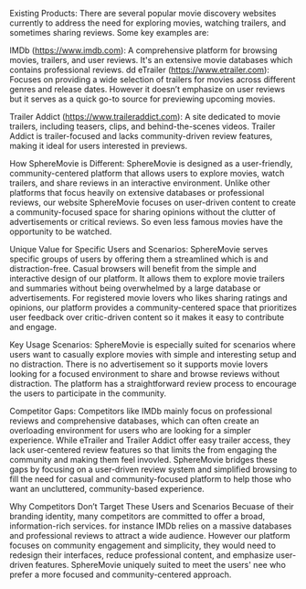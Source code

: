 Existing Products:
There are several popular movie discovery websites currently to address the need for exploring movies, watching trailers, and sometimes sharing reviews. Some key examples are:

IMDb (https://www.imdb.com): A comprehensive platform for browsing movies, trailers, and user reviews. It's an extensive movie databases which contains professional reviews.
dd
eTrailer (https://www.etrailer.com): Focuses on providing a wide selection of trailers for movies across different genres and release dates. However it doesn’t emphasize on user reviews but it serves as a quick go-to source for previewing upcoming movies.

Trailer Addict (https://www.traileraddict.com): A site dedicated to movie trailers, including teasers, clips, and behind-the-scenes videos. Trailer Addict is trailer-focused and lacks community-driven review features, making it ideal for users interested in previews.

How SphereMovie is Different:
SphereMovie is designed as a user-friendly, community-centered platform that allows users to explore movies, watch trailers, and share reviews in an interactive environment. Unlike other platforms that focus heavily on extensive databases or professional reviews, our website SphereMovie focuses on user-driven content to create a community-focused space for sharing opinions without the clutter of advertisements or critical reviews. So even less famous movies have the opportunity to be watched.

Unique Value for Specific Users and Scenarios:
SphereMovie serves specific groups of users by offering them a streamlined which is and distraction-free. Casual browsers will benefit from the simple and interactive design of our platform. It allows them to explore movie trailers and summaries without being overwhelmed by a large database or advertisements. For registered movie lovers who likes sharing ratings and opinions, our platform provides a community-centered space that prioritizes user feedback over critic-driven content so it makes  it easy to contribute and engage.

Key Usage Scenarios:
SphereMovie is especially suited for scenarios where users want to casually explore movies with simple and interesting setup and no distraction. There is no advertisement so it supports movie lovers looking for a focused environment to share and browse reviews without distraction. The platform has a straightforward review process to encourage the users to participate in the community.

Competitor Gaps:
Competitors like IMDb mainly focus on professional reviews and comprehensive databases, which can often create an overloading environment for users who are looking for a simpler experience. While eTrailer and Trailer Addict offer easy trailer access, they lack user-centered review features so that limits the from engaging the community and making them feel invovled. SphereMovie bridges these gaps by focusing on a user-driven review system and simplified browsing to fill the need for casual and community-focused platform to help those who want an uncluttered, community-based experience.

Why Competitors Don’t Target These Users and Scenarios
Becuase of their branding identity, many competitors are committed to offer a broad, information-rich services. for instance IMDb relies on a massive databases and professional reviews to attract a wide audience. However our platform focuses on community engagement and simplicity, they would need to redesign their interfaces, reduce professional content, and emphasize user-driven features. SphereMovie uniquely suited to meet the users' nee who prefer a more focused and community-centered approach.
